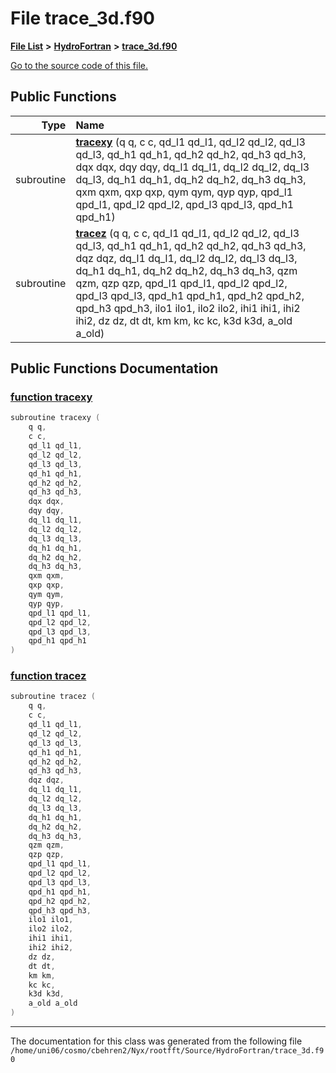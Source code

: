 
# File trace\_3d.f90


[**File List**](files.md) **>** [**HydroFortran**](dir_1fab266cd447ad3f3624320661f845f1.md) **>** [**trace\_3d.f90**](trace__3d_8f90.md)

[Go to the source code of this file.](trace__3d_8f90_source.md)


















## Public Functions

| Type | Name |
| ---: | :--- |
|  subroutine | [**tracexy**](trace__3d_8f90.md#function-tracexy) (q q, c c, qd\_l1 qd\_l1, qd\_l2 qd\_l2, qd\_l3 qd\_l3, qd\_h1 qd\_h1, qd\_h2 qd\_h2, qd\_h3 qd\_h3, dqx dqx, dqy dqy, dq\_l1 dq\_l1, dq\_l2 dq\_l2, dq\_l3 dq\_l3, dq\_h1 dq\_h1, dq\_h2 dq\_h2, dq\_h3 dq\_h3, qxm qxm, qxp qxp, qym qym, qyp qyp, qpd\_l1 qpd\_l1, qpd\_l2 qpd\_l2, qpd\_l3 qpd\_l3, qpd\_h1 qpd\_h1) <br> |
|  subroutine | [**tracez**](trace__3d_8f90.md#function-tracez) (q q, c c, qd\_l1 qd\_l1, qd\_l2 qd\_l2, qd\_l3 qd\_l3, qd\_h1 qd\_h1, qd\_h2 qd\_h2, qd\_h3 qd\_h3, dqz dqz, dq\_l1 dq\_l1, dq\_l2 dq\_l2, dq\_l3 dq\_l3, dq\_h1 dq\_h1, dq\_h2 dq\_h2, dq\_h3 dq\_h3, qzm qzm, qzp qzp, qpd\_l1 qpd\_l1, qpd\_l2 qpd\_l2, qpd\_l3 qpd\_l3, qpd\_h1 qpd\_h1, qpd\_h2 qpd\_h2, qpd\_h3 qpd\_h3, ilo1 ilo1, ilo2 ilo2, ihi1 ihi1, ihi2 ihi2, dz dz, dt dt, km km, kc kc, k3d k3d, a\_old a\_old) <br> |








## Public Functions Documentation


### <a href="#function-tracexy" id="function-tracexy">function tracexy </a>


```cpp
subroutine tracexy (
    q q,
    c c,
    qd_l1 qd_l1,
    qd_l2 qd_l2,
    qd_l3 qd_l3,
    qd_h1 qd_h1,
    qd_h2 qd_h2,
    qd_h3 qd_h3,
    dqx dqx,
    dqy dqy,
    dq_l1 dq_l1,
    dq_l2 dq_l2,
    dq_l3 dq_l3,
    dq_h1 dq_h1,
    dq_h2 dq_h2,
    dq_h3 dq_h3,
    qxm qxm,
    qxp qxp,
    qym qym,
    qyp qyp,
    qpd_l1 qpd_l1,
    qpd_l2 qpd_l2,
    qpd_l3 qpd_l3,
    qpd_h1 qpd_h1
) 
```



### <a href="#function-tracez" id="function-tracez">function tracez </a>


```cpp
subroutine tracez (
    q q,
    c c,
    qd_l1 qd_l1,
    qd_l2 qd_l2,
    qd_l3 qd_l3,
    qd_h1 qd_h1,
    qd_h2 qd_h2,
    qd_h3 qd_h3,
    dqz dqz,
    dq_l1 dq_l1,
    dq_l2 dq_l2,
    dq_l3 dq_l3,
    dq_h1 dq_h1,
    dq_h2 dq_h2,
    dq_h3 dq_h3,
    qzm qzm,
    qzp qzp,
    qpd_l1 qpd_l1,
    qpd_l2 qpd_l2,
    qpd_l3 qpd_l3,
    qpd_h1 qpd_h1,
    qpd_h2 qpd_h2,
    qpd_h3 qpd_h3,
    ilo1 ilo1,
    ilo2 ilo2,
    ihi1 ihi1,
    ihi2 ihi2,
    dz dz,
    dt dt,
    km km,
    kc kc,
    k3d k3d,
    a_old a_old
) 
```



------------------------------
The documentation for this class was generated from the following file `/home/uni06/cosmo/cbehren2/Nyx/rootfft/Source/HydroFortran/trace_3d.f90`